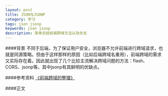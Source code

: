 ```yaml
---
layout: post
title: JSON与JSONP
category: 学习
tags: json jsonp
keywords: json jsonp
description: 简单总结前端跨域方法以及优劣
---
```


####背景
不同于后端，为了保证用户安全，浏览器不允许前端进行跨域请求，也就是同源策略。但由于这样那样的原因（比如后端跨域名重用），前端跨域的需求又实际存在着。因此就出现了几个比较主流解决跨域问题的方法：flash、CORS、jsonp等。其中jsonp有其鲜明的优缺点。


####参考资料
[《前端跨域的整理》](http://qiutc.me/post/cross-domain-collections.html)

####正文

